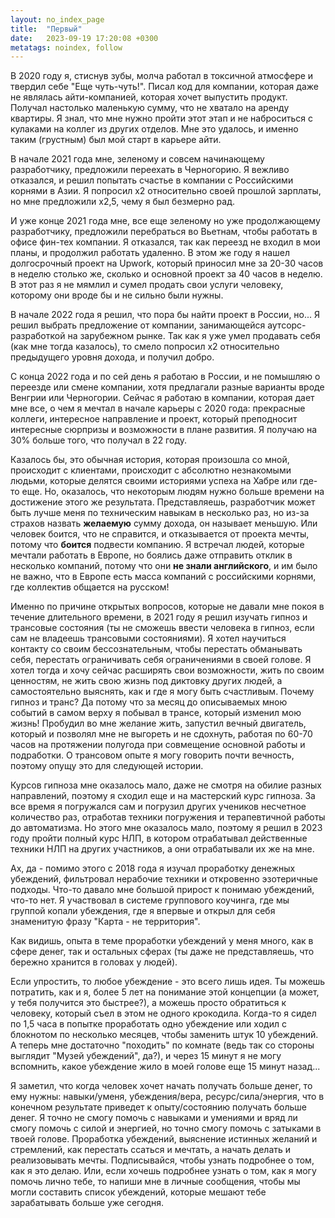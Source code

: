 ```yaml
---
layout: no_index_page
title:  "Первый"
date:   2023-09-19 17:20:08 +0300
metatags: noindex, follow
---
```


В 2020 году я, стиснув зубы, молча работал в токсичной атмосфере и твердил себе "Еще чуть-чуть!". Писал код для компании, которая даже не являлась айти-компанией, которая хочет выпустить продукт. Получал настолько маленькую сумму, что не хватало на аренду квартиры. Я знал, что мне нужно пройти этот этап и не наброситься с кулаками на коллег из других отделов. Мне это удалось, и именно таким (грустным) был мой старт в карьере айти.

В начале 2021 года мне, зеленому и совсем начинающему разработчику, предложили переехать в Черногорию. Я вежливо отказался, и решил попытать счастье в компании с Российскими корнями в Азии. Я попросил х2 относительно своей прошлой зарплаты, но мне предложили х2,5, чему я был безмерно рад.

И уже конце 2021 года мне, все еще зеленому но уже продолжающему разработчику, предложили перебраться во Вьетнам, чтобы работать в офисе фин-тех компании. Я отказался, так как переезд не входил в мои планы, и продолжил работать удаленно. В этом же году я нашел долгосрочный проект на Upwork, который приносил мне за 20-30 часов в неделю столько же, сколько и основной проект за 40 часов в неделю. В этот раз я не мямлил и сумел продать свои услуги человеку, которому они вроде бы и не сильно были нужны. 

В начале 2022 года я решил, что пора бы найти проект в России, но... Я решил выбрать предложение от компании, занимающейся аутсорс-разработкой на зарубежном рынке. Так как я уже умел продавать себя (как мне тогда казалось), то смело попросил х2 относительно предыдущего уровня дохода, и получил добро.

С конца 2022 года и по сей день я работаю в России, и не помышляю о переезде или смене компании, хотя предлагали разные варианты вроде Венгрии или Черногории. Сейчас я работаю в компании, которая дает мне все, о чем я мечтал в начале карьеры с 2020 года: прекрасные коллеги, интересное направление и проект, который преподносит интересные сюрпризы и возможности в плане развития. Я получаю на 30% больше того, что получал в 22 году.

Казалось бы, это обычная история, которая произошла со мной, происходит с клиентами, происходит с абсолютно незнакомыми людьми, которые делятся своими историями успеха на Хабре или где-то еще. Но, оказалось, что некоторым людям нужно больше времени на достижение этого же результата. Представляешь, разработчик может быть лучше меня по техническим навыкам в несколько раз, но из-за страхов назвать **желаемую** сумму дохода, он называет меньшую. Или человек боится, что не справится, и отказывается от проекта мечты, потому что **боится** подвести компанию. Я встречал людей, которые мечтали работать в Европе, но боялись даже отправить отклик в несколько компаний, потому что они **не знали английского**, и им было не важно, что в Европе есть масса компаний с российскими корнями, где коллектив общается на русском!

Именно по причине открытых вопросов, которые не давали мне покоя в течение длительного времени, в 2021 году я решил изучать гипноз и трансовые состояния (ты не сможешь ввести человека в гипноз, если сам не владеешь трансовыми состояниями). Я хотел научиться контакту со своим бессознательным, чтобы перестать обманывать себя, перестать ограничивать себя ограничениями в своей голове. Я хотел тогда и хочу сейчас расширять свои возможности, жить по своим ценностям, не жить свою жизнь под диктовку других людей, а самостоятельно выяснять, как и где я могу быть счастливым. Почему гипноз и транс? Да потому что за месяц до описываемых мною событий в самом верху я побывал в трансе, который изменил мою жизнь! Пробудил во мне желание жить, запустил вечный двигатель, который и позволял мне не выгореть и не сдохнуть, работая по 60-70 часов на протяжении полугода при совмещение основной работы и подработки. О трансовом опыте я могу говорить почти вечность, поэтому опущу это для следующей истории.

Курсов гипноза мне оказалось мало, даже не смотря на обилие разных направлений, поэтому я сходил еще и на мастерский курс гипноза. За все время я погружался сам и погрузил других учеников несчетное количество раз, отработав техники погружения и терапевтичной работы до автоматизма. Но этого мне оказалось мало, поэтому я решил в 2023 году пройти полный курс НЛП, в котором отрабатывал действенные техники НЛП на других участников, а они отрабатывали их же на мне.

Ах, да - помимо этого с 2018 года я изучал проработку денежных убеждений, фильтровал нерабочие техники и откровенно эзотеричные подходы. Что-то давало мне большой прирост к понимаю убеждений, что-то нет. Я участвовал в системе группового коучинга, где мы группой копали убеждения, где я впервые и открыл для себя знаменитую фразу "Карта - не территория".

Как видишь, опыта в теме проработки убеждений у меня много, как в сфере денег, так и остальных сферах (ты даже не представляешь, что бережно хранится в головах у людей).

Если упростить, то любое убеждение - это всего лишь идея. Ты можешь потратить, как и я, более 5 лет на понимание этой концепции (а может, у тебя получится это быстрее?), а можешь просто обратиться к человеку, который съел в этом не одного крокодила. Когда-то я сидел по 1,5 часа в попытке проработать одно убеждение или ходил с блокнотом по несколько месяцев, чтобы заменить штук 10 убеждений. А теперь мне достаточно "походить" по комнате (ведь так со стороны выглядит "Музей убеждений", да?), и через 15 минут я не могу вспомнить, какое убеждение жило в моей голове еще 15 минут назад...

Я заметил, что когда человек хочет начать получать больше денег, то ему нужны: навыки/уменя, убеждения/вера, ресурс/сила/энергия, что в конечном результате приведет к опыту/состоянию получать больше денег. Я точно не смогу помочь с навыками и умениями и вряд ли смогу помочь с силой и энергией, но точно смогу помочь с затыками в твоей голове. Проработка убеждений, выяснение истинных желаний и стремлений, как перестать ссаться и мечтать, а начать делать и реализовывать мечты. Подписывайся, чтобы узнать подробнее о том, как я это делаю. Или, если хочешь подробнее узнать о том, как я могу помочь лично тебе, то напиши мне в личные сообщения, чтобы мы могли составить список убеждений, которые мешают тебе зарабатывать больше уже сегодня.
